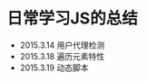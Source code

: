 <h1>日常学习JS的总结</h1>
<ul>
	<li>2015.3.14 用户代理检测</li>
	<li>2015.3.18 遍历元素特性</li>
	<li>2015.3.19 动态脚本</li>
</ul>